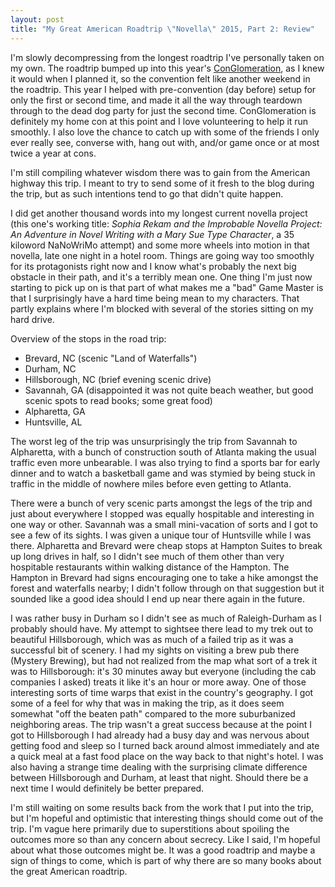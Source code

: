 ```yaml
---
layout: post
title: "My Great American Roadtrip \"Novella\" 2015, Part 2: Review"
---
```


I'm slowly decompressing from the longest roadtrip I've personally taken
on my own. The roadtrip bumped up into this year's
[ConGlomeration](http://conglomeration.info), as I knew it would when I
planned it, so the convention felt like another weekend in the roadtrip.
This year I helped with pre-convention (day before) setup for only the
first or second time, and made it all the way through teardown through
to the dead dog party for just the second time. ConGlomeration is
definitely my home con at this point and I love volunteering to help it
run smoothly. I also love the chance to catch up with some of the
friends I only ever really see, converse with, hang out with, and/or
game once or at most twice a year at cons.  

I'm still compiling whatever wisdom there was to gain from the American
highway this trip. I meant to try to send some of it fresh to the blog
during the trip, but as such intentions tend to go that didn't quite
happen.

I did get another thousand words into my longest current novella project
(this one's working title: *Sophia Rekam and the Improbable Novella
Project: An Adventure in Novel Writing with a Mary Sue Type Character*,
a 35 kiloword NaNoWriMo attempt) and some more wheels into motion in
that novella, late one night in a hotel room. Things are going way too
smoothly for its protagonists right now and I know what's probably the
next big obstacle in their path, and it's a terribly mean one. One thing
I'm just now starting to pick up on is that part of what makes me a
"bad" Game Master is that I surprisingly have a hard time being mean to
my characters. That partly explains where I'm blocked with several of
the stories sitting on my hard drive.

Overview of the stops in the road trip:

- Brevard, NC (scenic "Land of Waterfalls")
- Durham, NC
- Hillsborough, NC (brief evening scenic drive)
- Savannah, GA (disappointed it was not quite beach weather, but good
  scenic spots to read books; some great food)
- Alpharetta, GA
- Huntsville, AL

The worst leg of the trip was unsurprisingly the trip from Savannah to
Alpharetta, with a bunch of construction south of Atlanta making the
usual traffic even more unbearable. I was also trying to find a sports
bar for early dinner and to watch a basketball game and was stymied by
being stuck in traffic in the middle of nowhere miles before even
getting to Atlanta.

There were a bunch of very scenic parts amongst the legs of the trip and
just about everywhere I stopped was equally hospitable and interesting
in one way or other. Savannah was a small mini-vacation of sorts and I
got to see a few of its sights. I was given a unique tour of Huntsville
while I was there. Alpharetta and Brevard were cheap stops at Hampton
Suites to break up long drives in half, so I didn't see much of them
other than very hospitable restaurants within walking distance of the
Hampton. The Hampton in Brevard had signs encouraging one to take a hike
amongst the forest and waterfalls nearby; I didn't follow through on
that suggestion but it sounded like a good idea should I end up near
there again in the future.

I was rather busy in Durham so I didn't see as much of Raleigh-Durham as
I probably should have. My attempt to sightsee there lead to my trek out
to beautiful Hillsborough, which was as much of a failed trip as it was
a successful bit of scenery. I had my sights on visiting a brew pub
there (Mystery Brewing), but had not realized from the map what sort of
a trek it was to Hillsborough: it's 30 minutes away but everyone
(including the cab companies I asked) treats it like it's an hour or
more away. One of those interesting sorts of time warps that exist in
the country's geography. I got some of a feel for why that was in making
the trip, as it does seem somewhat "off the beaten path" compared to the
more suburbanized neighboring areas. The trip wasn't a great success
because at the point I got to Hillsborough I had already had a busy day
and was nervous about getting food and sleep so I turned back around
almost immediately and ate a quick meal at a fast food place on the way
back to that night's hotel. I was also having a strange time dealing
with the surprising climate difference between Hillsborough and Durham,
at least that night. Should there be a next time I would definitely be
better prepared.

I'm still waiting on some results back from the work that I put into the
trip, but I'm hopeful and optimistic that interesting things should come
out of the trip. I'm vague here primarily due to superstitions about
spoiling the outcomes more so than any concern about secrecy. Like I
said, I'm hopeful about what those outcomes might be. It was a good
roadtrip and maybe a sign of things to come, which is part of why there
are so many books about the great American roadtrip.

<!-- vim: set ai spell tw=72 ft=markdown: -->
